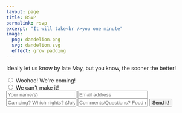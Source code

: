 ```yaml
---
layout: page
title: RSVP
permalink: rsvp
excerpt: "It will take<br />you one minute"
image:
  png: dandelion.png
  svg: dandelion.svg
  effect: grow padding
---
```




Ideally let us know by late May, but you know, the sooner the better!

 <div markdown="0">
 <form accept-charset="UTF-8" id="rsvp" action="https://formkeep.com/f/5e02bf18aaa7" method="POST">
   <div class="radiobuttons">
     <input type="radio" name="rsvp" value="yes"> Woohoo! We're coming!<br>
     <input type="radio" name="rsvp" value="no"> We can't make it!<br>
   </div>
   <input type="text" name="name" placeholder="Your name(s)" required >
   <input type="email" name="email" placeholder="Email address" required >
   <input type="text" name="camping" placeholder="Camping? Which nights? (July 30/31)" >
   <input type="text" name="anythingelse" placeholder="Comments/Questions? Food restrictions?" >
   <input type="hidden" name="utf8" value="✓">
   <button class="btn btn-danger" type="submit">Send it!</button>
 </form>

</div>
